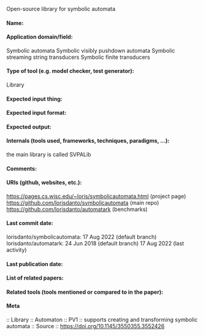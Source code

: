 Open-source library for symbolic automata

#### Name:

#### Application domain/field:
Symbolic automata
Symbolic visibly pushdown automata
Symbolic streaming string transducers
Symbolic finite transducers

#### Type of tool (e.g. model checker, test generator):
Library

#### Expected input thing:

#### Expected input format:

#### Expected output:

#### Internals (tools used, frameworks, techniques, paradigms, ...):
the main library is called SVPALib

#### Comments:

#### URIs (github, websites, etc.):
https://pages.cs.wisc.edu/~loris/symbolicautomata.html (project page)
https://github.com/lorisdanto/symbolicautomata (main repo)
https://github.com/lorisdanto/automatark (benchmarks)

#### Last commit date:
lorisdanto/symbolicautomata: 17 Aug 2022 (default branch)
lorisdanto/automatark: 24 Jun 2018 (default branch)
17 Aug 2022 (last activity)

#### Last publication date:

#### List of related papers:

#### Related tools (tools mentioned or compared to in the paper):

#### Meta
:: Library
:: Automaton
:: PV1 :: supports creating and transforming symbolic automata
:: Source :: https://doi.org/10.1145/3550355.3552426
